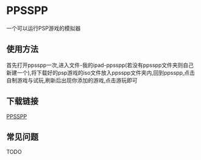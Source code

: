 # PPSSPP

一个可以运行PSP游戏的模拟器

## 使用方法

首先打开ppsspp一次,进入文件-我的ipad-ppsspp(若没有ppsspp文件夹则自己新建一个),将下载好的psp游戏的iso文件放入ppsspp文件夹内,回到ppsspp,点击自制游戏与试玩,刷新后出现你添加的游戏,点击游玩即可

## 下载链接

[PPSSPP](https://apps.apple.com/app/id6496972903)

## 常见问题

TODO